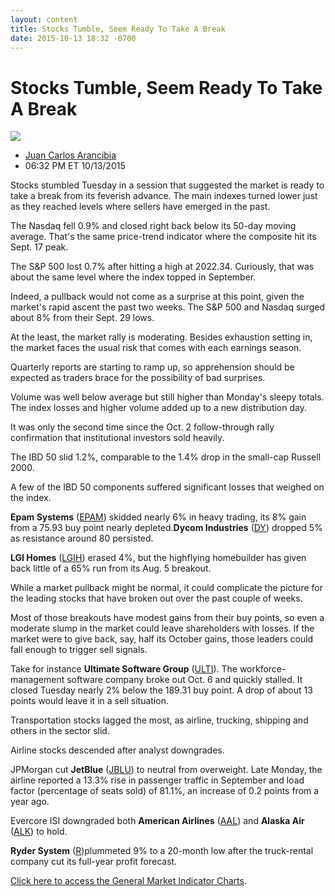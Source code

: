 ```yaml
---
layout: content
title: Stocks Tumble, Seem Ready To Take A Break
date: 2015-10-13 18:32 -0700
---
```



Stocks Tumble, Seem Ready To Take A Break
==========================================


![](https://www.investors.com/wp-content/uploads/ibd-migrated-images/MPv_151014_635803461171479539.png)

* [Juan Carlos Arancibia](https://www.investors.com/author/juan-carlos-arancibia/ "Posts by Juan Carlos Arancibia")
* 06:32 PM ET 10/13/2015




  

Stocks stumbled Tuesday in a session that suggested the market is ready to take a break from its feverish advance. The main indexes turned lower just as they reached levels where sellers have emerged in the past.

  

The Nasdaq fell 0.9% and closed right back below its 50-day moving average. That's the same price-trend indicator where the composite hit its Sept. 17 peak.

  

The S&P 500 lost 0.7% after hitting a high at 2022.34. Curiously, that was about the same level where the index topped in September.

  

Indeed, a pullback would not come as a surprise at this point, given the market's rapid ascent the past two weeks. The S&P 500 and Nasdaq surged about 8% from their Sept. 29 lows.

  

At the least, the market rally is moderating. Besides exhaustion setting in, the market faces the usual risk that comes with each earnings season.

  

Quarterly reports are starting to ramp up, so apprehension should be expected as traders brace for the possibility of bad surprises.

  

Volume was well below average but still higher than Monday's sleepy totals. The index losses and higher volume added up to a new distribution day.

  

It was only the second time since the Oct. 2 follow-through rally confirmation that institutional investors sold heavily.

  

The IBD 50 slid 1.2%, comparable to the 1.4% drop in the small-cap Russell 2000.

  

A few of the IBD 50 components suffered significant losses that weighed on the index. 

  

**Epam Systems** ([EPAM](https://research.investors.com/quote.aspx?symbol=EPAM)) skidded nearly 6% in heavy trading, its 8% gain from a 75.93 buy point nearly depleted.**Dycom Industries** ([DY](https://research.investors.com/quote.aspx?symbol=DY)) dropped 5% as resistance around 80 persisted. 

  

**LGI Homes** ([LGIH](https://research.investors.com/quote.aspx?symbol=LGIH)) erased 4%, but the highflying homebuilder has given back little of a 65% run from its Aug. 5 breakout.

  

While a market pullback might be normal, it could complicate the picture for the leading stocks that have broken out over the past couple of weeks.

  

Most of those breakouts have modest gains from their buy points, so even a moderate slump in the market could leave shareholders with losses. If the market were to give back, say, half its October gains, those leaders could fall enough to trigger sell signals.

  

Take for instance **Ultimate Software Group** ([ULTI](https://research.investors.com/quote.aspx?symbol=ULTI)). The workforce-management software company broke out Oct. 6 and quickly stalled. It closed Tuesday nearly 2% below the 189.31 buy point. A drop of about 13 points would leave it in a sell situation.

  

Transportation stocks lagged the most, as airline, trucking, shipping and others in the sector slid.

  

Airline stocks descended after analyst downgrades.

  

JPMorgan cut **JetBlue** ([JBLU](https://research.investors.com/quote.aspx?symbol=JBLU)) to neutral from overweight. Late Monday, the airline reported a 13.3% rise in passenger traffic in September and load factor (percentage of seats sold) of 81.1%, an increase of 0.2 points from a year ago.

  

Evercore ISI downgraded both **American Airlines** ([AAL](https://research.investors.com/quote.aspx?symbol=AAL)) and **Alaska Air** ([ALK](https://research.investors.com/quote.aspx?symbol=ALK)) to hold. 

  

**Ryder System** ([R](https://research.investors.com/quote.aspx?symbol=R))plummeted 9% to a 20-month low after the truck-rental company cut its full-year profit forecast.


[Click here to access the General Market Indicator Charts](https://www.investors.com/pdf/GMI_101415.pdf).




